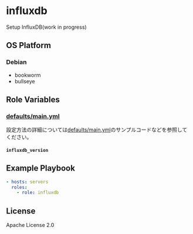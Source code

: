 influxdb
=================

Setup InfluxDB(work in progress)

OS Platform
-----------------

### Debian

- bookworm
- bullseye

Role Variables
--------------

### [defaults/main.yml](defaults/main.yml)

設定方法の詳細については[defaults/main.yml](defaults/main.yml)のサンプルコードなどを参照してください。

#### `influxdb_version`

Example Playbook
--------------

```yaml
- hosts: servers
  roles:
    - role: influxdb
```

License
--------------

Apache License 2.0
